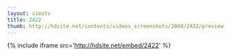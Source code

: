 ```yaml
---
layout: sieutv
title: 2422
thumb: http://hdsite.net/contents/videos_screenshots/2000/2422/preview_360p.mp4.jpg
---
```

{% include iframe src='http://hdsite.net/embed/2422' %}
 
